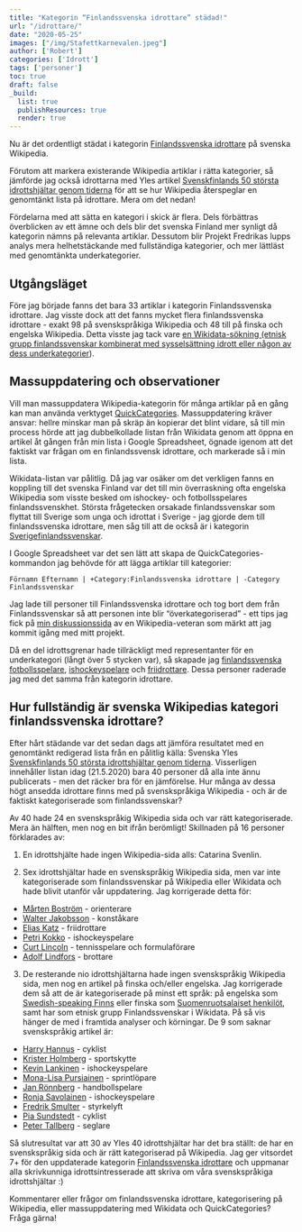 ```yaml
---
title: "Kategorin “Finlandssvenska idrottare” städad!"
url: "/idrottare/"
date: "2020-05-25"
images: ["/img/Stafettkarnevalen.jpeg"]
author: ['Robert']
categories: ['Idrott']
tags: ['personer']
toc: true
draft: false
_build:
  list: true
  publishResources: true
  render: true
---
```


Nu är det ordentligt städat i kategorin [Finlandssvenska idrottare](https://sv.wikipedia.org/wiki/Kategori:Finlandssvenska_idrottare) på svenska Wikipedia.

Förutom att markera existerande Wikipedia artiklar i rätta kategorier, så jämförde jag också idrottarna med Yles artikel [Svenskfinlands 50 största idrottshjältar genom tiderna](https://svenska.yle.fi/artikel/2020/04/20/rankning-svenskfinlands-50-storsta-idrottshjaltar-genom-tiderna) för att se hur Wikipedia återspeglar en genomtänkt lista på idrottare. Mera om det nedan! 

Fördelarna med att sätta en kategori i skick är flera. Dels förbättras överblicken av ett ämne och dels blir det svenska Finland mer synligt då kategorin nämns på relevanta artiklar. Dessutom blir Projekt Fredrikas lupps analys mera helhetstäckande med fullständiga kategorier, och mer lättläst med genomtänkta underkategorier.  

Utgångsläget
------------

Före jag började fanns det bara 33 artiklar i kategorin Finlandssvenska idrottare. Jag visste dock att det fanns mycket flera finlandssvenska idrottare - exakt 98 på svenskspråkiga Wikipedia och 48 till på finska och engelska Wikipedia. Detta visste jag tack vare [en Wikidata-sökning (etnisk grupp finlandssvenskar kombinerat med sysselsättning idrott eller någon av dess underkategorier](https://query.wikidata.org/#%23Finlandssvenska%20idrottare%0ASELECT%20%3Fperson%20%3FpersonLabel%20%3FpersonDescription%20%3Fwpsv%20%3Fwpfi%20%3Fwpen%0AWHERE%20%0A%7B%0A%20%20%3Fperson%20wdt%3AP172%20wd%3AQ726673.%0A%20%20%3Fperson%20wdt%3AP106%2Fwdt%3AP279%2a%20wd%3AQ2066131.%0A%20%20OPTIONAL%20%7B%3Fwpsv%20schema%3Aabout%20%3Fperson%20.%20%3Fwpsv%20schema%3AisPartOf%20%3Chttps%3A%2F%2Fsv.wikipedia.org%2F%3E.%7D%0A%20%20OPTIONAL%20%7B%3Fwpfi%20schema%3Aabout%20%3Fperson%20.%20%3Fwpfi%20schema%3AisPartOf%20%3Chttps%3A%2F%2Ffi.wikipedia.org%2F%3E.%7D%0A%20%20OPTIONAL%20%7B%3Fwpen%20schema%3Aabout%20%3Fperson%20.%20%3Fwpen%20schema%3AisPartOf%20%3Chttps%3A%2F%2Fen.wikipedia.org%2F%3E.%7D%0A%20%20SERVICE%20wikibase%3Alabel%20%7B%20bd%3AserviceParam%20wikibase%3Alanguage%20%22sv%2Cfi%2Cen%22.%20%7D%0A%7D)).

Massuppdatering och observationer
---------------------------------

Vill man massuppdatera Wikipedia-kategorin för många artiklar på en gång kan man använda verktyget [QuickCategories](https://quickcategories.toolforge.org/). Massuppdatering kräver ansvar: hellre minskar man på skräp än kopierar det blint vidare, så till min process hörde att jag dubbelkollade listan från Wikidata genom att öppna en artikel åt gången från min lista i Google Spreadsheet, ögnade igenom att det faktiskt var frågan om en finlandssvensk idrottare, och markerade så i min lista. 

Wikidata-listan var pålitlig. Då jag var osäker om det verkligen fanns en koppling till det svenska Finland var det till min överraskning ofta engelska Wikipedia som visste besked om ishockey- och fotbollsspelares finlandssvenskhet. Största frågetecken orsakade finlandssvenskar som flyttat till Sverige som unga och idrottat i Sverige - jag gjorde dem till finlandssvenska idrottare, men såg till att de också är i kategorin [Sverigefinlandssvenskar](https://sv.wikipedia.org/wiki/Sverigefinlandssvenskar). 

I Google Spreadsheet var det sen lätt att skapa de QuickCategories-kommandon jag behövde för att lägga artiklar till kategorier:

```
Förnamn Efternamn | +Category:Finlandssvenska idrottare | -Category Finlandssvenskar
```

Jag lade till personer till Finlandssvenska idrottare och tog bort dem från Finlandssvenskar så att personen inte blir “överkategoriserad” - ett tips jag fick på [min diskussionssida](https://sv.wikipedia.org/wiki/Anv%C3%A4ndardiskussion:Robertsilen#Kategorier) av en Wikipedia-veteran som märkt att jag kommit igång med mitt projekt. 

Då en del idrottsgrenar hade tillräckligt med representanter för en underkategori (långt över 5 stycken var), så skapade jag [finlandssvenska fotbollsspelare](https://sv.wikipedia.org/wiki/Kategori:Finlandssvenska_fotbollsspelare), [ishockeyspelare](https://sv.wikipedia.org/wiki/Kategori:Finlandssvenska_ishockeyspelare) och [friidrottare](https://sv.wikipedia.org/wiki/Kategori:Finlandssvenska_friidrottare). Dessa personer raderade jag med det samma från kategorin idrottare. 

Hur fullständig är svenska Wikipedias kategori finlandssvenska idrottare? 
--------------------------------------------------------------------------

Efter hårt städande var det sedan dags att jämföra resultatet med en genomtänkt redigerad lista från en pålitlig källa: Svenska Yles [Svenskfinlands 50 största idrottshjältar genom tiderna](https://svenska.yle.fi/artikel/2020/04/20/rankning-svenskfinlands-50-storsta-idrottshjaltar-genom-tiderna). Visserligen innehåller listan idag (21.5.2020) bara 40 personer då alla inte ännu publicerats - men det räcker bra för en jämförelse. Hur många av dessa högt ansedda idrottare finns med på svenskspråkiga Wikipedia - och är de faktiskt kategoriserade som finlandssvenskar?

Av 40 hade 24 en svenskspråkig Wikipedia sida och var rätt kategoriserade. Mera än hälften, men nog en bit ifrån berömligt! Skillnaden på 16 personer förklarades av: 

1) En idrottshjälte hade ingen Wikipedia-sida alls: Catarina Svenlin.

2) Sex idrottshjältar hade en svenskspråkig Wikipedia sida, men var inte kategoriserade som finlandssvenskar på Wikipedia eller Wikidata och hade blivit utanför vår uppdatering. Jag korrigerade detta för: 

*   [Mårten Boström](https://sv.wikipedia.org/wiki/M%C3%A5rten_Bostr%C3%B6m) - orienterare
*   [Walter Jakobsson](https://sv.wikipedia.org/wiki/Walter_Jakobsson) - konståkare
*   [Elias Katz](https://sv.wikipedia.org/wiki/Elias_Katz) - friidrottare
*   [Petri Kokko](https://sv.wikipedia.org/wiki/Petri_Kokko) - ishockeyspelare
*   [Curt Lincoln](https://sv.wikipedia.org/wiki/Curt_Lincoln) - tennisspelare och formulaförare
*   [Adolf Lindfors](https://sv.wikipedia.org/wiki/Adolf_Lindfors_(brottare)) - brottare

3) De resterande nio idrottshjältarna hade ingen svenskspråkig Wikipedia sida, men nog en artikel på finska och/eller engelska. Jag korrigerade dem så att de är kategoriserade på minst ett språk: på engelska som [Swedish-speaking Finns](https://en.wikipedia.org/wiki/Category:Swedish-speaking_Finns) eller finska som [Suomenruotsalaiset henkilöt](https://fi.wikipedia.org/wiki/Luokka:Suomenruotsalaiset_henkil%C3%B6t), samt har som etnisk grupp Finlandssvenskar i Wikidata. På så vis hänger de med i framtida analyser och körningar. De 9 som saknar svenskspråkig artikel är: 

*   [Harry Hannus](https://en.wikipedia.org/wiki/Harry_Hannus) - cyklist
*   [Krister Holmberg](https://en.wikipedia.org/wiki/Krister_Holmberg_(sport_shooter)) - sportskytte
*   [Kevin Lankinen](https://en.wikipedia.org/wiki/Kevin_Lankinen) - ishockeyspelare
*   [Mona-Lisa Pursiainen](https://en.wikipedia.org/wiki/Mona-Lisa_Pursiainen) - sprintlöpare
*   [Jan Rönnberg](https://fi.wikipedia.org/wiki/Jan_R%C3%B6nnberg) - handbollspelare
*   [Ronja Savolainen](https://en.wikipedia.org/wiki/Ronja_Savolainen) - ishockeyspelare
*   [Fredrik Smulter](https://fi.wikipedia.org/wiki/Fredrik_Smulter) - styrkelyft
*   [Pia Sundstedt](https://en.wikipedia.org/wiki/Pia_Sundstedt) - cyklist
*   [Peter Tallberg](https://en.wikipedia.org/wiki/Peter_Tallberg) - seglare

Så slutresultat var att 30 av Yles 40 idrottshjältar har det bra ställt: de har en svenskspråkig sida och är rätt kategoriserad på Wikipedia. Jag ger vitsordet 7+ för den uppdaterade kategorin [Finlandssvenska idrottare](https://sv.wikipedia.org/wiki/Kategori:Finlandssvenska_idrottare) och uppmanar alla skrivkunniga idrottsintresserade att skriva om våra svenskspråkiga idrottshjältar :) 

Kommentarer eller frågor om finlandssvenska idrottare, kategorisering på Wikipedia, eller massuppdatering med Wikidata och QuickCategories? Fråga gärna!